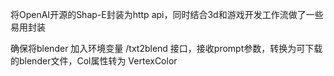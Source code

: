 将OpenAI开源的Shap-E封装为http api，同时结合3d和游戏开发工作流做了一些易用封装

确保将blender 加入环境变量
/txt2blend 接口，接收prompt参数，转换为可下载的blender文件，Col属性转为 VertexColor